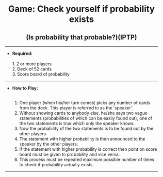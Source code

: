 <div align='center'><h1> Game: Check yourself if probability exists </h1>
<h2> (Is probability that probable?)(IPTP) </h2></div>

--------------------------------------------------

<ul>
<strong><li> Required: </li></strong><br>
    1. 2 or more players <br>
    2. Deck of 52 cards <br>
    3. Score board of probability <br>
</ul>

---------------------------------------------------

<ul>
<strong><li> How to Play: </li></strong><br>
    <ol>
        <li> One player (when his/her turn comes) picks any number of
        cards from the deck. This player is referred to as the 
        'speaker'. </li>
        <li> Without showing cards to anybody else, he/she says two
        vague statements (probabilities of which can be easily
        found out), one of the two statements is true which only
        the speaker knows. </li>
        <li> Now the probability of the two statements is to be found
        out by the other players. </li>
        <li> The statement with higher probability is then announced to
        the speaker by the other players. </li>
        <li> If the statement with higher probability is correct then point on score board must be given to probability and vice versa. </li>
        <li> This process must be repeated maximum possible number of times to check if probability actually exists.</li></ol>
</ul>

------------------------------------------------------


